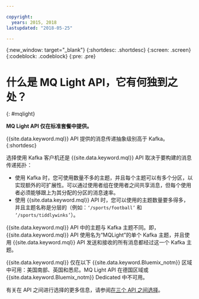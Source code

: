 ```yaml
---

copyright:
  years: 2015, 2018
lastupdated: "2018-05-25"

---
```


{:new_window: target="_blank"}
{:shortdesc: .shortdesc}
{:screen: .screen}
{:codeblock: .codeblock}
{:pre: .pre}

# 什么是 MQ Light API，它有何独到之处？
{: #mqlight}

**MQ Light API 仅在标准套餐中提供。**
<br/>

{{site.data.keyword.mql}} API 提供的消息传递抽象级别高于 Kafka。
{:shortdesc}

选择使用 Kafka 客户机还是 {{site.data.keyword.mql}} API 取决于要构建的消息传递拓扑：

* 使用 Kafka 时，您可使用数量不多的主题，并且每个主题可以有多个分区，以实现额外的可扩展性。可以通过使用者组在使用者之间共享消息，但每个使用者必须能够跟上为其分配的分区的消息速率。
* 使用 {{site.data.keyword.mql}} API 时，您可以使用的主题数量要多得多，并且主题名称是分层的（例如：<code>‘/sports/football’</code> 和 <code>‘/sports/tiddlywinks’</code>）。 

{{site.data.keyword.mql}} API 中的主题与 Kafka 主题不同。即，{{site.data.keyword.mql}} API 使用名为“MQLight”的单个 Kafka 主题，并且使用 {{site.data.keyword.mql}} API 发送和接收的所有消息都经过这一个 Kafka 主题。

{{site.data.keyword.mql}} 仅在以下 {{site.data.keyword.Bluemix_notm}} 区域中可用：美国南部、英国和悉尼。MQ Light API 在德国区域或 {{site.data.keyword.Bluemix_notm}} Dedicated 中不可用。

<!-- begin STAGING ONLY -->
有关在 API 之间进行选择的更多信息，请参阅[在三个 API 之间选择](/docs/services/MessageHub/messagehub087.html)。
<!-- end STAGING ONLY -->

